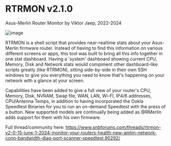 # RTRMON v2.1.0
Asus-Merlin Router Monitor by Viktor Jaep, 2022-2024

![image](https://github.com/user-attachments/assets/fab873e5-82b9-434f-ae29-75edc341caa6)

RTRMON is a shell script that provides near-realtime stats about your Asus-Merlin firmware router. Instead of having to find this information on various different screens or apps, this tool was built to bring all this info together in one stat dashboard.  Having a 'system' dashboard showing current CPU, Memory, Disk and Network stats would compiment other dashboard-like scripts greatly (like RTRMON), sitting side-by-side in their own SSH windows to give you everything you need to know that's happening on your network with a glance at your screen.

Capabilities have been added to give a full view of your router's CPU, Memory, Disk, NVRAM, Swap file, WAN, LAN, Wi-FI, IP4/6 addresses, CPU/Antenna Temps, in addition to having incorporated the Ookla Speedtest Binaries for you to run an on-demand Speedtest with the press of a button. New supported models are continually being added as @RMerlin adds support for them with his own firmware.

Full thread/community here: https://www.snbforums.com/threads/rtrmon-v2-0-15-june-1-2024-monitor-your-routers-health-new-amtm-network-conn-bandwidth-diag-port-scanner-speedtest.90292/
